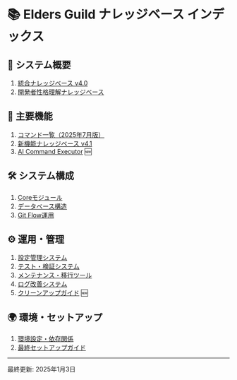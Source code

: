 # 📚 Elders Guild ナレッジベース インデックス

## 🎯 システム概要
1. [統合ナレッジベース v4.0](./integrated_knowledge_base_v4.0.md)
2. [開発者性格理解ナレッジベース](./developer_personality_kb.md)

## 🚀 主要機能
1. [コマンド一覧（2025年7月版）](./command_list_202507.md)
2. [新機能ナレッジベース v4.1](./new_features_kb_v4.1.md)
3. [AI Command Executor](./AI_COMMAND_EXECUTOR_KB.md) 🆕

## 🛠️ システム構成
1. [Coreモジュール](./core_module_kb.md)
2. [データベース構造](./database_structure_kb.md)
3. [Git Flow運用](./git_flow_kb.md)

## ⚙️ 運用・管理
1. [設定管理システム](./config_management_kb.md)
2. [テスト・検証システム](./test_verification_kb.md)
3. [メンテナンス・移行ツール](./maintenance_migration_kb.md)
4. [ログ改善システム](./log_improvement_kb.md)
5. [クリーンアップガイド](./CLEANUP_GUIDE.md) 🆕

## 🌍 環境・セットアップ
1. [環境設定・依存関係](./environment_dependencies_kb.md)
2. [最終セットアップガイド](./final_setup_guide.md)

---

最終更新: 2025年1月3日
